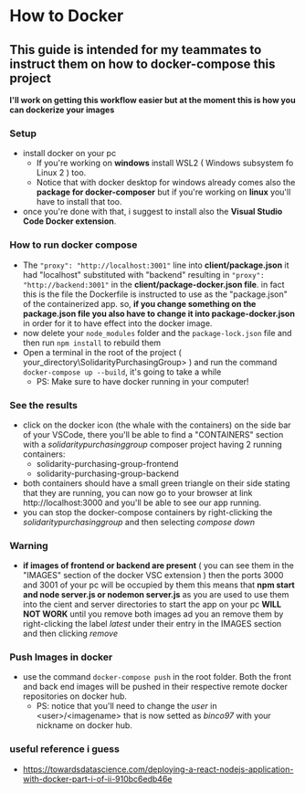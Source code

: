 # How to Docker
## This guide is intended for my teammates to instruct them on how to docker-compose this project

**I'll work on getting this workflow easier but at the moment this is how you can dockerize your images**

### Setup

 - install docker on your pc
   - If you're working on **windows** install WSL2 ( Windows subsystem fo Linux 2 ) too.
   - Notice that with docker desktop for windows already comes also the **package for docker-composer** but if you're working on **linux** you'll have to install that too.
 - once you're done with that, i suggest to install also the **Visual Studio Code Docker extension**.
  
### How to run docker compose
 - The `"proxy": "http://localhost:3001"` line into **client/package.json** it had "localhost" substituted  with "backend" resulting in `"proxy": "http://backend:3001"` in the **client/package-docker.json file**. in fact this is the file the Dockerfile is instructed to use as the "package.json" of the containerized app. so, **if you change something on the package.json file you also have to change it into package-docker.json** in order for it to have effect into the docker image.
 - now delete your `node_modules` folder and the `package-lock.json` file and then run `npm install` to rebuild them
 - Open a terminal in the root of the project ( your_directory\SolidarityPurchasingGroup> ) and run the command `docker-compose up --build`, it's going to take a while
   - PS: Make sure to have docker running in your computer!

### See the results
 - click on the docker icon (the whale with the containers) on the side bar of your VSCode, there you'll be able to find a "CONTAINERS" section with a _solidaritypurchasinggroup_ composer project having 2 running containers: 
   - solidarity-purchasing-group-frontend  
   - solidarity-purchasing-group-backend
 - both containers should have a small green triangle on their side stating that they are running, you can now go to your browser at link  http://localhost:3000 and you'll be able to see our app running.
 - you can stop the docker-compose containers by right-clicking the _solidaritypurchasinggroup_ and then selecting _compose down_
  
### Warning
 - **if images of frontend or backend are present** ( you can see them in the "IMAGES" section of the docker VSC extension ) then the ports 3000 and 3001 of your pc will be occupied by them this means that **npm start and node server.js or nodemon server.js** as you are used to use them into the cient and server directories to start the app on your pc **WILL NOT WORK** until you remove both images ad you an remove them by right-clicking the label _latest_ under their entry in the IMAGES section and then clicking _remove_

### Push Images in docker
 - use the command `docker-compose push` in the root folder. Both the front and back end images will be pushed in their respective remote docker repositories on docker hub. 
   - PS: notice that you'll need to change the _user_ in \<user\>/\<imagename\> that is now setted as _binco97_ with your nickname on docker hub.
### useful reference i guess
 - https://towardsdatascience.com/deploying-a-react-nodejs-application-with-docker-part-i-of-ii-910bc6edb46e